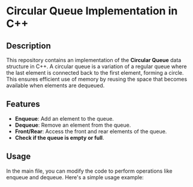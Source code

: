 # Circular Queue Implementation in C++

## Description
This repository contains an implementation of the **Circular Queue** data structure in C++. A circular queue is a variation of a regular queue where the last element is connected back to the first element, forming a circle. This ensures efficient use of memory by reusing the space that becomes available when elements are dequeued.

## Features
- **Enqueue**: Add an element to the queue.
- **Dequeue**: Remove an element from the queue.
- **Front/Rear**: Access the front and rear elements of the queue.
- **Check if the queue is empty or full**.

## Usage
In the main file, you can modify the code to perform operations like enqueue and dequeue. Here's a simple usage example:


